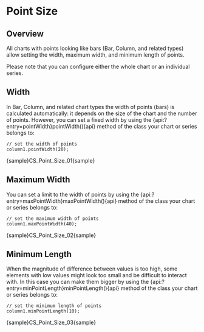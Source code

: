 # Point Size

## Overview

All charts with points looking like bars (Bar, Column, and related types) allow setting the width, maximum width, and minimum length of points.

Please note that you can configure either the whole chart or an individual series.

## Width

In Bar, Column, and related chart types the width of points (bars) is calculated automatically: it depends on the size of the chart and the number of points. However, you can set a fixed width by using the {api:?entry=pointWidth}pointWidth(){api} method of the class your chart or series belongs to:

```
// set the width of points
column1.pointWidth(20);
```

{sample}CS\_Point\_Size\_01{sample}

## Maximum Width

You can set a limit to the width of points by using the {api:?entry=maxPointWidth}maxPointWidth(){api} method of the class your chart or series belongs to:

```
// set the maximum width of points
column1.maxPointWidth(40);
```

{sample}CS\_Point\_Size\_02{sample}

## Minimum Length

When the magnitude of difference between values is too high, some elements with low values might look too small and be difficult to interact with. In this case you can make them bigger by using the {api:?entry=minPointLength}minPointLength(){api} method of the class your chart or series belongs to:

```
// set the minimum length of points
column1.minPointLength(10);
```

{sample}CS\_Point\_Size\_03{sample}